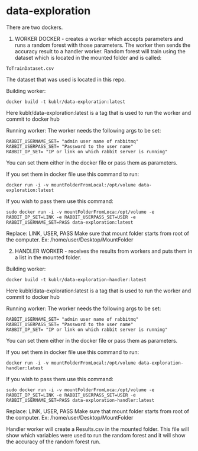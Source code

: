 # data-exploration

There are two dockers. 
1. WORKER DOCKER - creates a worker which accepts parameters and runs a random forest with those parameters. The worker then sends the accuracy result to a handler worker.
Random forest will train using the dataset which is located in the mounted folder and is called:
```
ToTrainDataset.csv
```
The dataset that was used is located in this repo.


Building worker:
```
docker build -t kublr/data-exploration:latest
```
Here kublr/data-exploration:latest is a tag that is used to run the worker and commit to docker hub


Running worker:
The worker needs the following args to be set:
```
RABBIT_USERNAME_SET= "admin user name of rabbitmq"
RABBIT_USERPASS_SET= "Password to the user name"
RABBIT_IP_SET= "IP or link on which rabbit server is running"
```
You can set them either in the docker file or pass them as parameters.

If you set them in docker file use this command to run: 
```
docker run -i -v mountFolderFromLocal:/opt/volume data-exploration:latest
```
If you wish to pass them use this command:
```
sudo docker run -i -v mountFolderFromLoca:/opt/volume -e RABBIT_IP_SET=LINK -e RABBIT_USERPASS_SET=USER -e RABBIT_USERNAME_SET=PASS data-exploration:latest 
```
Replace: LINK, USER, PASS
Make sure that mount folder starts from root of the computer. Ex: /home/user/Desktop/MountFolder


2. HANDLER WORKER - receives the results from workers and puts them in a list in the mounted folder.


Building worker:
```
docker build -t kublr/data-exploration-handler:latest
```
Here kublr/data-exploration:latest is a tag that is used to run the worker and commit to docker hub

Running worker:
The worker needs the following args to be set:
```
RABBIT_USERNAME_SET= "admin user name of rabbitmq"
RABBIT_USERPASS_SET= "Password to the user name"
RABBIT_IP_SET= "IP or link on which rabbit server is running"
```
You can set them either in the docker file or pass them as parameters.

If you set them in docker file use this command to run: 
```
docker run -i -v mountFolderFromLocal:/opt/volume data-exploration-handler:latest
```
If you wish to pass them use this command:
```
sudo docker run -i -v mountFolderFromLoca:/opt/volume -e RABBIT_IP_SET=LINK -e RABBIT_USERPASS_SET=USER -e RABBIT_USERNAME_SET=PASS data-exploration-handler:latest 
```
Replace: LINK, USER, PASS
Make sure that mount folder starts from root of the computer. Ex: /home/user/Desktop/MountFolder

Handler worker will create a Results.csv in the mounted folder. This file will show which variables were used to run the random forest and it will show the accuracy of the random forest run.
